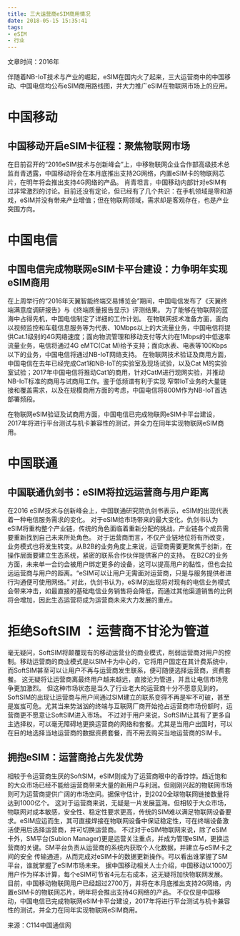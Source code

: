 ```yaml
---
title: 三大运营商eSIM商用情况
date: 2018-05-15 15:35:41
tags:
- eSIM
- 行业
---
```


文章时间：2016年

伴随着NB-IoT技术与产业的崛起，eSIM在国内火了起来，三大运营商中的中国移动、中国电信均公布eSIM商用路线图，并大力推广eSIM在物联网市场上的应用。

# 中国移动
## 中国移动开启eSIM卡征程：聚焦物联网市场
在日前召开的“2016eSIM技术与创新峰会”上，中移物联网企业合作部高级技术总监肖青透露，中国移动将会在本月底推出支持2G网络，内置eSIM卡的物联网芯片，在明年将会推出支持4G网络的产品。
肖青坦言，中国移动内部针对eSIM有过非常激烈的讨论。目前还没有定论，但已经有了几个共识：在手机领域是零和游戏，eSIM并没有带来产业增值；但在物联网领域，需求却是客观存在，也是产业突围方向。

# 中国电信
## 中国电信完成物联网eSIM卡平台建设：力争明年实现eSIM商用
在上周举行的“2016年天翼智能终端交易博览会”期间，中国电信发布了《天翼终端满意度调研报告》与《终端质量报告显示》评测结果。
为了能够在物联网的蓝海中占得先机，中国电信制定了详细的工作计划。
在物联网技术准备方面，面向以视频监控和车载信息服务等为代表、10Mbps以上的大流量业务，中国电信将提供Cat.1级别的4G网络速度；面向物流管理和移动支付等大约在1Mbps的中低速率流量业务，电信将通过4G eMTC(Cat M)给予支持；面向水表、电表等100Kbps以下的业务，中国电信将通过NB-IoT网络支持。
在物联网技术验证及商用方面，中国电信在去年已经完成Cat1和NB-IoT的实验室及现场试验，以及Cat M的实验室试验；2017年中国电信将推动Cat1的商用，针对CatM进行现网实验，并推动NB-IoT标准的商用与试商用工作。鉴于低频谱有利于实现 窄带IoT业务的大量链接和覆盖需求，以及在规模商用方面的考虑，中国电信将800M作为NB-IoT首选部署频段。

在物联网eSIM验证及试商用方面，中国电信已完成物联网eSIM卡平台建设，2017年将进行平台测试与机卡兼容性的测试，并全力在同年实现物联网eSIM商用。

# 中国联通
## 中国联通仇剑书：eSIM将拉远运营商与用户距离
在2016 eSIM技术与创新峰会上，中国联通研究院仇剑书表示，eSIM的出现代表着一种电信服务需求的变化。
对于eSIM给市场带来的最大变化，仇剑书认为eSIM将重构整个产业链，传统的角色面临着重新分配的挑战，产业链各个成员需要重新找到自己未来所处角色。
对于运营商而言，不仅产业链地位将有所改变，业务模式也将发生转变。从B2B的业务角度上来说，运营商需要更聚焦于创新，在操作层面要建立生态系统，紧密的联系合作伙伴提供客户的支持。
在B2C的业务方面，未来单一合约会被用户绑定更多的设备，这可以提高用户的黏性，但也会拉远运营商与用户的距离。“eSIM可以让用户无需面对运营商，只是与服务提供者进行沟通便可使用网络。”
对此，仇剑书认为，eSIM的出现将对现有的电信业务模式会带来冲击，如最直接的基础电信业务销售将会降低，而通过其他渠道销售的比例将会增加，因此生态运营将成为运营商未来大力发展的重点。

# 拒绝SoftSIM ：运营商不甘沦为管道
毫无疑问，SoftSIM将颠覆现有的移动运营业的商业模式，削弱运营商对用户的控制。移动运营商的商业模式是以SIM卡为中心的，它将用户固定在其计费系统中，而SoftSIM甚至可以让用户不再与运营商发生联系，便可随便选择运营商，资费套餐。
这无疑将让运营商离最终用户越来越远，直接沦为管道，并且让电信市场竞争更加激烈。
但这种市场状态是当久了行业老大的运营商十分不愿意见到的，SoftSIM的出现让运营商与用户间通过SIM建立的联系变得不再是牢不可破，甚至是岌岌可危。尤其当来势汹汹的终端与互联网厂商开始抢占运营商市场份额时，运营商更不愿意让SoftSIM进入市场。
不过对于用户来说，SoftSIM让其有了更多自主选择权，可以毫无障碍地更换运营商的网络和套餐。尤其是当用户出国时，可以在目的地选择当地运营商的数据资费套餐，而不用去购买当地运营商的SIM卡。

## 拥抱eSIM：运营商抢占先发优势
相较于令运营商生厌的SoftSIM，eSIM则成为了运营商眼中的香饽饽。趋近饱和的大众市场已经不能给运营商带来大量的新用户与利润。但刚刚兴起的物联网市场则可为运营商提供广阔的市场空间。据保守估计，到2020全球物联网链接数量将达到1000亿个。
这对于运营商来说，无疑是一片发展蓝海。但相较于大众市场，物联网对成本敏感，安全性、稳定性要求更高，传统的SIM难以满足物联网设备要求。eSIM应运而生，其可直接焊接在物联网设备中保证稳定性，可在终端设备激活使用后选择运营商，并可切换运营商。
不过对于eSIM物联网来说，除了eSIM卡外，SM平台(Subion Manager)更是运营关注重点，并成为管理eSIM，更换运营商的关键。SM平台负责从运营商的系统内获取个人化数据，并建立与eSIM卡之间的安全 传输通道，从而完成对eSIM卡的数据更新操作。可以看出谁掌握了SM平台，谁就掌握了eSIM市场未来。
据中国移动相关人士介绍，中国移动以1000万用户作为样本计算，每个eSIM可节省4元左右成本，这无疑将加快物联网发展。目前，中国移动物联网用户已经超过2700万，并将在本月底推出支持2G网络，内置eSIM卡的物联网芯片，明年将会推出支持4G网络的产品。
不仅仅是中国移动，中国电信已完成物联网eSIM卡平台建设，2017年将进行平台测试与机卡兼容性的测试，并全力在同年实现物联网eSIM商用。

来源：C114中国通信网
